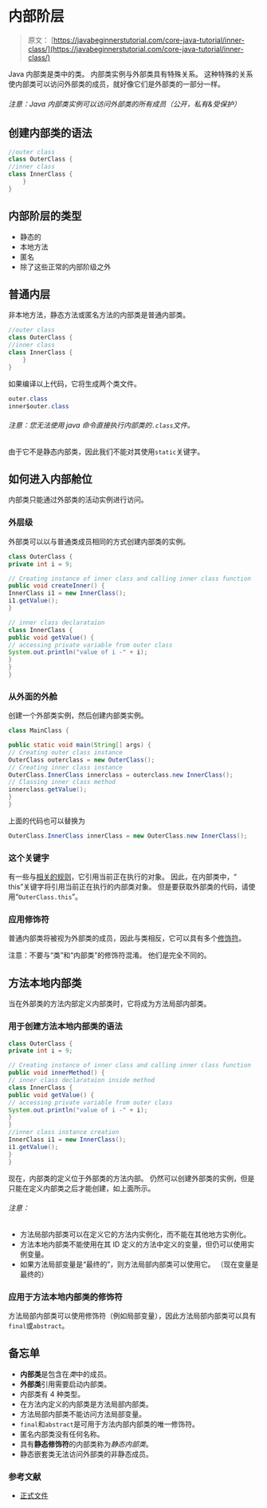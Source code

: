 # 内部阶层

> 原文： [https://javabeginnerstutorial.com/core-java-tutorial/inner-class/](https://javabeginnerstutorial.com/core-java-tutorial/inner-class/)

Java 内部类是类中的类。 内部类实例与外部类具有特殊关系。 这种特殊的关系使内部类可以访问外部类的成员，就好像它们是外部类的一部分一样。

###### 注意：Java 内部类实例可以访问外部类的所有成员（公开，私有&受保护）

## 创建内部类的语法

```java
//outer class
class OuterClass {
//inner class
class InnerClass {
    }
}
```

## 内部阶层的类型

*   静态的
*   本地方法
*   匿名
*   除了这些正常的内部阶级之外

## 普通内层

非本地方法，静态方法或匿名方法的内部类是普通内部类。

```java
//outer class
class OuterClass {
//inner class
class InnerClass {
    }
}
```

如果编译以上代码，它将生成两个类文件。

```java
outer.class
inner$outer.class
```

###### 注意：您无法使用 java 命令直接执行内部类的`.class`文件。

由于它不是静态内部类，因此我们不能对其使用`static`关键字。

## 如何进入内部舱位

内部类只能通过外部类的活动实例进行访问。

### 外层级

外部类可以以与普通类成员相同的方式创建内部类的实例。

```java
class OuterClass {
private int i = 9;

// Creating instance of inner class and calling inner class function
public void createInner() {
InnerClass i1 = new InnerClass();
i1.getValue();
}

// inner class declarataion
class InnerClass {
public void getValue() {
// accessing private variable from outer class
System.out.println("value of i -" + i);
}
}
}
```

### 从外面的外舱

创建一个外部类实例，然后创建内部类实例。

```java
class MainClass {

public static void main(String[] args) {
// Creating outer class instance
OuterClass outerclass = new OuterClass();
// Creating inner class instance
OuterClass.InnerClass innerclass = outerclass.new InnerClass();
// Classing inner class method
innerclass.getValue();
}
}
```

上面的代码也可以替换为

```java
OuterClass.InnerClass innerClass = new OuterClass.new InnerClass();
```

### 这个关键字

有一些与[相关的规则](https://javabeginnerstutorial.com/core-java-tutorial/this-keyword-java/)，它引用当前正在执行的对象。 因此，在内部类中，“ this”关键字将引用当前正在执行的内部类对象。 但是要获取外部类的代码，请使用“`OuterClass.this`”。

### 应用修饰符

普通内部类将被视为外部类的成员，因此与类相反，它可以具有多个[修饰符](https://javabeginnerstutorial.com/core-java-tutorial/non-access-modifiers-in-java/)。

注意：不要与“类”和“内部类”的修饰符混淆。 他们是完全不同的。

## 方法本地内部类

当在外部类的方法内部定义内部类时，它将成为方法局部内部类。

### 用于创建方法本地内部类的语法

```java
class OuterClass {
private int i = 9;

// Creating instance of inner class and calling inner class function
public void innerMethod() {
// inner class declarataion inside method
class InnerClass {
public void getValue() {
// accessing private variable from outer class
System.out.println("value of i -" + i);
}
}
//inner class instance creation
InnerClass i1 = new InnerClass();
i1.getValue();
}
}
```

现在，内部类的定义位于外部类的方法内部。 仍然可以创建外部类的实例，但是只能在定义内部类之后才能创建，如上面所示。

###### 注意：

*   方法局部内部类可以在定义它的方法内实例化，而不能在其他地方实例化。
*   方法本地内部类不能使用在其 ID 定义的方法中定义的变量，但仍可以使用实例变量。
*   如果方法局部变量是“最终的”，则方法局部内部类可以使用它。 （现在变量是最终的）

### 应用于方法本地内部类的修饰符

方法局部内部类可以使用修饰符（例如局部变量），因此方法局部内部类可以具有`final`或`abstract`。

## 备忘单

*   **内部类**是包含在*类*中的成员。
*   **外部类**引用需要启动内部类。
*   内部类有 4 种类型。
*   在方法内定义的内部类是方法局部内部类。
*   方法局部内部类不能访问方法局部变量。
*   `final`和`abstract`是可用于方法内部内部类的唯一修饰符。
*   匿名内部类没有任何名称。
*   具有**静态修饰符**的内部类称为*静态内部类*。
*   静态嵌套类无法访问外部类的非静态成员。

### 参考文献

*   [正式文件](https://docs.oracle.com/javase/tutorial/java/javaOO/nested.html)

